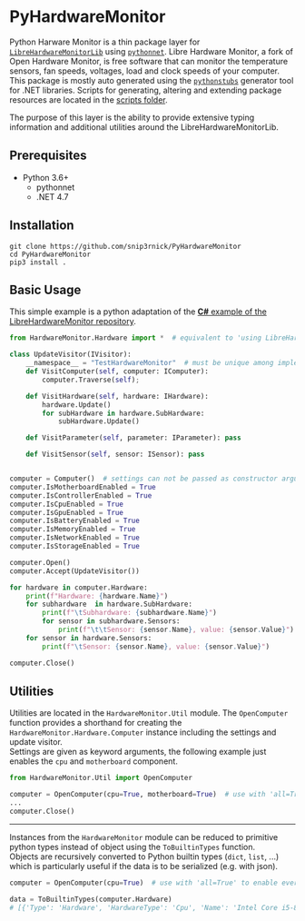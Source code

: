 # PyHardwareMonitor

Python Harware Monitor is a thin package layer for [`LibreHardwareMonitorLib`](https://github.com/LibreHardwareMonitor/LibreHardwareMonitor) using [`pythonnet`](https://github.com/pythonnet/pythonnet). 
Libre Hardware Monitor, a fork of Open Hardware Monitor, is free software that can monitor the temperature sensors, fan speeds, voltages, load and clock speeds of your computer. 
This package is mostly auto generated using the [`pythonstubs`](https://github.com/mcneel/pythonstubs) generator tool for .NET libraries.
Scripts for generating, altering and extending package resources are located in the [scripts folder](https://github.com/snip3rnick/PyHardwareMonitor/tree/main/scripts).

The purpose of this layer is the ability to provide extensive typing information and additional utilities around the LibreHardwareMonitorLib.


## Prerequisites
- Python 3.6+
  - pythonnet
  - .NET 4.7


## Installation
```
git clone https://github.com/snip3rnick/PyHardwareMonitor
cd PyHardwareMonitor
pip3 install .
```


## Basic Usage

This simple example is a python adaptation of the [**C#** example of the LibreHardwareMonitor repository](https://github.com/LibreHardwareMonitor/LibreHardwareMonitor#whats-the-easiest-way-to-start).

```python
from HardwareMonitor.Hardware import *  # equivalent to 'using LibreHardwareMonitor.Hardware;'

class UpdateVisitor(IVisitor):
    __namespace__ = "TestHardwareMonitor"  # must be unique among implementations of the IVisitor interface
    def VisitComputer(self, computer: IComputer):
        computer.Traverse(self);

    def VisitHardware(self, hardware: IHardware):
        hardware.Update()
        for subHardware in hardware.SubHardware:
            subHardware.Update()

    def VisitParameter(self, parameter: IParameter): pass

    def VisitSensor(self, sensor: ISensor): pass


computer = Computer()  # settings can not be passed as constructor argument (following below)
computer.IsMotherboardEnabled = True
computer.IsControllerEnabled = True
computer.IsCpuEnabled = True
computer.IsGpuEnabled = True
computer.IsBatteryEnabled = True
computer.IsMemoryEnabled = True
computer.IsNetworkEnabled = True
computer.IsStorageEnabled = True

computer.Open()
computer.Accept(UpdateVisitor())

for hardware in computer.Hardware:
    print(f"Hardware: {hardware.Name}")
    for subhardware  in hardware.SubHardware:
        print(f"\tSubhardware: {subhardware.Name}")
        for sensor in subhardware.Sensors:
            print(f"\t\tSensor: {sensor.Name}, value: {sensor.Value}")
    for sensor in hardware.Sensors:
        print(f"\tSensor: {sensor.Name}, value: {sensor.Value}")

computer.Close()
```


## Utilities

Utilities are located in the `HardwareMonitor.Util` module.
The `OpenComputer` function provides a shorthand for creating the `HardwareMonitor.Hardware.Computer` instance including the settings and update visitor.  
Settings are given as keyword arguments, the following example just enables the `cpu` and `motherboard` component.

```python
from HardwareMonitor.Util import OpenComputer

computer = OpenComputer(cpu=True, motherboard=True)  # use with 'all=True' to enable every component
...
computer.Close()
```

---

Instances from the `HardwareMonitor` module can be reduced to primitive python types instead of object using the `ToBuiltinTypes` function.  
Objects are recursively converted to Python builtin types (`dict`, `list`, ...) which is particularly useful if the data is to be serialized (e.g. with json).

```python
computer = OpenComputer(cpu=True)  # use with 'all=True' to enable every component

data = ToBuiltinTypes(computer.Hardware)
# [{'Type': 'Hardware', 'HardwareType': 'Cpu', 'Name': 'Intel Core i5-8265U', 'Sensors': [...], 'SubHardware': [...]}]
```

